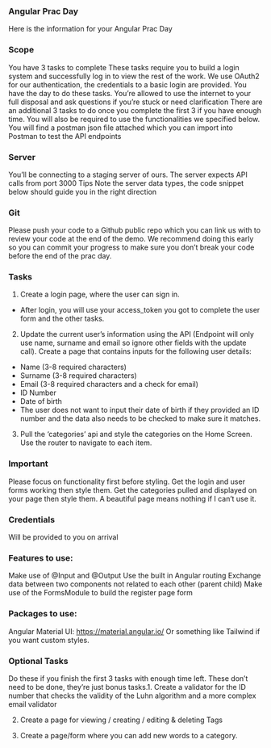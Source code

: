 ### Angular Prac Day

Here is the information for your Angular Prac Day

### Scope

You have 3 tasks to complete
These tasks require you to build a login system and successfully log in to view the rest of the work.
We use OAuth2 for our authentication, the credentials to a basic login are provided.
You have the day to do these tasks.
You’re allowed to use the internet to your full disposal and ask questions if you’re stuck or need clarification
There are an additional 3 tasks to do once you complete the first 3 if you have enough time.
You will also be required to use the functionalities we specified below.
You will find a postman json file attached which you can import into Postman to test the API endpoints

### Server

You’ll be connecting to a staging server of ours.
The server expects API calls from port 3000
Tips
Note the server data types, the code snippet below should guide you in the right direction

### Git

Please push your code to a Github public repo which you can link us with to review your code at the end of the demo.
We recommend doing this early so you can commit your progress to make sure you don’t break your code before the end of the prac day.

### Tasks

1. Create a login page, where the user can sign in.

-   After login, you will use your access_token you got to complete the user form and the other tasks.

2. Update the current user’s information using the API (Endpoint will only use name, surname and email so ignore other fields with the update call). Create a page that contains inputs for the following user details:

-   Name (3-8 required characters)
-   Surname (3-8 required characters)
-   Email (3-8 required characters and a check for email)
-   ID Number
-   Date of birth
-   The user does not want to input their date of birth if they provided an ID number and the data also needs to be checked to make sure it matches.

3. Pull the ‘categories’ api and style the categories on the Home Screen. Use the router to navigate to each item.

### Important

Please focus on functionality first before styling.
Get the login and user forms working then style them.
Get the categories pulled and displayed on your page then style them.
A beautiful page means nothing if I can’t use it.

### Credentials

Will be provided to you on arrival

### Features to use:

Make use of @Input and @Output
Use the built in Angular routing
Exchange data between two components not related to each other (parent child)
Make use of the FormsModule to build the register page form

### Packages to use:

Angular Material UI: https://material.angular.io/
Or something like Tailwind if you want custom styles.

### Optional Tasks

Do these if you finish the first 3 tasks with enough time left.
These don’t need to be done, they’re just bonus tasks.1. Create a validator for the ID number that checks the validity of the Luhn algorithm and a more complex email validator

2. Create a page for viewing / creating / editing & deleting Tags

3. Create a page/form where you can add new words to a category.
